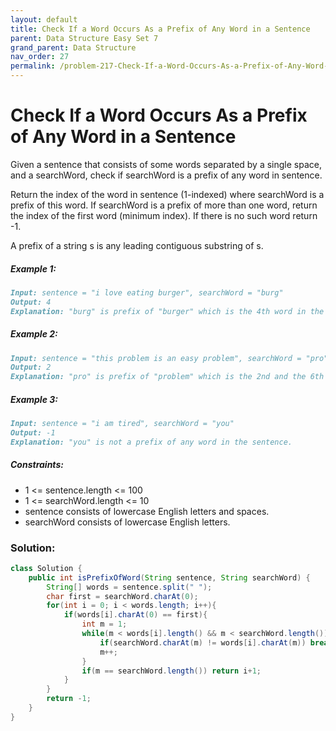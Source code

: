 ```yaml
---
layout: default
title: Check If a Word Occurs As a Prefix of Any Word in a Sentence
parent: Data Structure Easy Set 7
grand_parent: Data Structure
nav_order: 27
permalink: /problem-217-Check-If-a-Word-Occurs-As-a-Prefix-of-Any-Word-in-a-Sentence/
---
```

# Check If a Word Occurs As a Prefix of Any Word in a Sentence
Given a sentence that consists of some words separated by a single space, and a searchWord, check if searchWord is a prefix of any word in sentence.

Return the index of the word in sentence (1-indexed) where searchWord is a prefix of this word. If searchWord is a prefix of more than one word, return the index of the first word (minimum index). If there is no such word return -1.

A prefix of a string s is any leading contiguous substring of s.

##### Example 1:
```markdown
Input: sentence = "i love eating burger", searchWord = "burg"
Output: 4
Explanation: "burg" is prefix of "burger" which is the 4th word in the sentence.
```
##### Example 2:
```markdown
Input: sentence = "this problem is an easy problem", searchWord = "pro"
Output: 2
Explanation: "pro" is prefix of "problem" which is the 2nd and the 6th word in the sentence, but we return 2 as it's the minimal index.
```

##### Example 3:
```markdown
Input: sentence = "i am tired", searchWord = "you"
Output: -1
Explanation: "you" is not a prefix of any word in the sentence.
```
##### Constraints:
* 1 <= sentence.length <= 100
* 1 <= searchWord.length <= 10
* sentence consists of lowercase English letters and spaces.
* searchWord consists of lowercase English letters.

### Solution:
```java
class Solution {
    public int isPrefixOfWord(String sentence, String searchWord) {
        String[] words = sentence.split(" ");
        char first = searchWord.charAt(0);
        for(int i = 0; i < words.length; i++){
            if(words[i].charAt(0) == first){
                int m = 1;
                while(m < words[i].length() && m < searchWord.length()){
                    if(searchWord.charAt(m) != words[i].charAt(m)) break;
                    m++;
                }
                if(m == searchWord.length()) return i+1;
            }
        }
        return -1;
    }
}
```